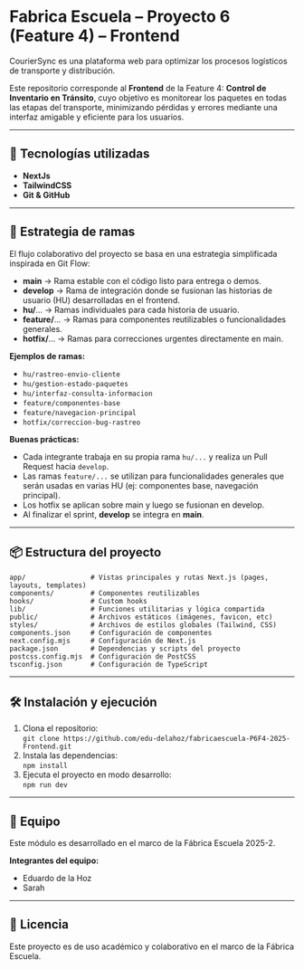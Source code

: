 # Fabrica Escuela – Proyecto 6 (Feature 4) – Frontend

CourierSync es una plataforma web para optimizar los procesos logísticos de transporte y distribución.

Este repositorio corresponde al **Frontend** de la Feature 4: **Control de Inventario en Tránsito**, cuyo objetivo es monitorear los paquetes en todas las etapas del transporte, minimizando pérdidas y errores mediante una interfaz amigable y eficiente para los usuarios.

---

## 🚀 Tecnologías utilizadas

- **NextJs**  
- **TailwindCSS**  
- **Git & GitHub**  

---

## 🔀 Estrategia de ramas

El flujo colaborativo del proyecto se basa en una estrategia simplificada inspirada en Git Flow:

- **main** → Rama estable con el código listo para entrega o demos.
- **develop** → Rama de integración donde se fusionan las historias de usuario (HU) desarrolladas en el frontend.
- **hu/**... → Ramas individuales para cada historia de usuario.
- **feature/**... → Ramas para componentes reutilizables o funcionalidades generales.
- **hotfix/**... → Ramas para correcciones urgentes directamente en main.

**Ejemplos de ramas:**
- `hu/rastreo-envio-cliente`
- `hu/gestion-estado-paquetes`
- `hu/interfaz-consulta-informacion`
- `feature/componentes-base`
- `feature/navegacion-principal`
- `hotfix/correccion-bug-rastreo`

**Buenas prácticas:**
- Cada integrante trabaja en su propia rama `hu/...` y realiza un Pull Request hacia `develop`.
- Las ramas `feature/...` se utilizan para funcionalidades generales que serán usadas en varias HU (ej: componentes base, navegación principal).
- Los hotfix se aplican sobre main y luego se fusionan en develop.
- Al finalizar el sprint, **develop** se integra en **main**.

---

## 📦 Estructura del proyecto

```
app/                # Vistas principales y rutas Next.js (pages, layouts, templates)
components/         # Componentes reutilizables
hooks/              # Custom hooks
lib/                # Funciones utilitarias y lógica compartida
public/             # Archivos estáticos (imágenes, favicon, etc)
styles/             # Archivos de estilos globales (Tailwind, CSS)
components.json     # Configuración de componentes
next.config.mjs     # Configuración de Next.js
package.json        # Dependencias y scripts del proyecto
postcss.config.mjs  # Configuración de PostCSS
tsconfig.json       # Configuración de TypeScript
```

---

## 🛠 Instalación y ejecución

1. Clona el repositorio:  
   `git clone https://github.com/edu-delahoz/fabricaescuela-P6F4-2025-Frontend.git`
2. Instala las dependencias:  
   `npm install`
3. Ejecuta el proyecto en modo desarrollo:  
   `npm run dev`


---

## 👥 Equipo

Este módulo es desarrollado en el marco de la Fábrica Escuela 2025-2.

**Integrantes del equipo:**
- Eduardo de la Hoz
- Sarah

---

## 📄 Licencia

Este proyecto es de uso académico y colaborativo en el marco de la Fábrica Escuela.
